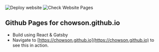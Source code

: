 ![Deploy website](https://github.com/chowson/chowson.github.io/workflows/Deploy%20website/badge.svg?branch=develop)
![Check Website Pages](https://github.com/chowson/chowson.github.io/workflows/Check%20Website%20Pages/badge.svg?branch=master)

## Github Pages for chowson.github.io

- Build using React & Gatsby
- Navigate to [https://chowson.github.io](https://chowson.github.io) to see this in action.
